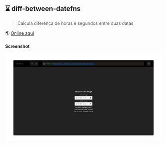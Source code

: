 ## :hourglass: diff-between-datefns
> Calcula diferença de horas e segundos entre duas datas

:earth_americas: [Online aqui](https://mrbrunelli.github.io/diff-between-datefns)

#### Screenshot
![](print.png)